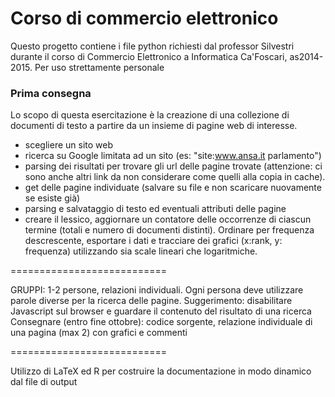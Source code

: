 # Corso di commercio elettronico #

Questo progetto contiene i file python richiesti dal professor Silvestri durante il corso di Commercio Elettronico a Informatica Ca'Foscari, as2014-2015.
Per uso strettamente personale

### Prima consegna ###

Lo scopo di questa esercitazione è la creazione di una collezione di documenti di testo a partire da un insieme di pagine web di interesse.

* scegliere un sito web
* ricerca su Google limitata ad un sito (es: "site:www.ansa.it parlamento")
* parsing dei risultati per trovare gli url delle pagine trovate (attenzione: ci sono anche altri link da non considerare come quelli alla copia in cache).
* get delle pagine individuate (salvare su file e non scaricare nuovamente se esiste già)
* parsing e salvataggio di testo ed eventuali attributi delle pagine
* creare il lessico, aggiornare un contatore delle occorrenze di ciascun termine (totali e numero di documenti distinti). Ordinare per frequenza descrescente, esportare i dati e tracciare dei grafici (x:rank, y: frequenza) utilizzando sia scale lineari che logaritmiche.

===========================

GRUPPI: 1-2 persone, relazioni individuali. Ogni persona deve utilizzare parole diverse per la ricerca delle pagine.
Suggerimento: disabilitare Javascript sul browser e guardare il contenuto del risultato di una ricerca
Consegnare (entro fine ottobre): codice sorgente, relazione individuale di una pagina (max 2) con grafici e commenti

===========================

Utilizzo di LaTeX ed R per costruire la documentazione in modo dinamico dal file di output

